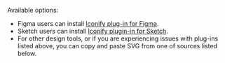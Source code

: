 Available options:

- Figma users can install [Iconify plug-in for Figma](/docs/design/figma/index.md).
- Sketch users can install [Iconify plugin-in for Sketch](/docs/design/sketch/index.md).
- For other design tools, or if you are experiencing issues with plug-ins listed above, you can copy and paste SVG from one of sources listed below.

